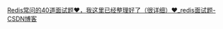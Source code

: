 [Redis常问的40道面试题❤️，我这里已经整理好了（很详细）❤️_redis面试题-CSDN博客](https://blog.csdn.net/qq_46144237/article/details/118087855)

